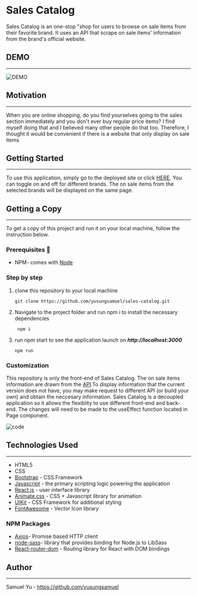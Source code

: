 # **Sales Catalog**
Sales Catalog is an one-stop "shop for users to browse on sale items from their favorite brand. It uses an API that scrape on sale items' information from the brand's official website. 

## **DEMO**
-----
![DEMO](https://p68.f3.n0.cdn.getcloudapp.com/items/BluBdWAX/Screen+Recording+2020-03-12+at+08.56.34.33+AM.gif?v=c675125ef289fc91ac3f712553d464a7 "Demo")


## **Motivation**
------
When you are online shopping, do you find yourselves going to the sales section immediately and you don't ever buy regular price items? I find myself doing that and I believed many other people do that too. Therefore, I thought it would be convenient if there is a website that only display on sale items

## **Getting Started**
-----
To use this application, simply go to the deployed site or click [HERE](https://sales-catalog.herokuapp.com/). You can toggle on and off for different brands. The on sale items from the selected brands will be displayed on the same page.

## **Getting a Copy**
-----
To get a copy of this project and run it on your local machine, follow the instruction below. 

### **Prerequisites** 📌
- NPM- comes with [Node](https://nodejs.org/en/)

### **Step by step**
1. clone this repository to your local machine

    ```git clone https://github.com/yusungsamuel/sales-catalog.git```

2. Navigate to the project folder and run npm i to install the necessary dependencies
    
    ``` npm i```

3. run npm start to see the application launch on ***http://localhost:3000***

    ```npm run```

### **Customization**
This repository is only the front-end of Sales Catalog. The on sale items information are drawn from the [API](http://enigmatic-tundra-66827.herokuapp.com/api/uniqlo).To display information that the current version does not have, you may make request to different API (or build your own) and obtain the neccesary information. Sales Catalog is a decoupled application so it allows the flexiblity to use different front-end and back-end. The changes will need to be made to the useEffect function located in Page component.

![code](https://p68.f3.n0.cdn.getcloudapp.com/items/mXuqJvm9/Image+2020-03-12+at+9.58.33+AM.png?v=1b4bdd44688ac3064c040a0af912782c
 "API request code")



## **Technologies Used**
-----
 - HTML5 
 - CSS
 - [Bootstrap](https://getbootstrap.com/) - CSS Framework 
 - [Javascript](https://www.javascript.com/) - the primary scripting logic powering the application
 - [React.js](https://reactjs.org/) - user interface library 
 - [Animate.css](https://daneden.github.io/animate.css/) - CSS + Javascript library for animation
 - [UIKit](https://getuikit.com/) - CSS Framework for additional styling
 - [FontAwesome](https://fontawesome.com/) - Vector Icon library
 
 ### **NPM Packages**
 - [Axios](https://www.npmjs.com/package/axios)- Promise based HTTP client
 - [node-sass](https://www.npmjs.com/package/node-sass)- library that provides binding for Node.js to LibSass
 - [React-router-dom](https://www.npmjs.com/package/react-router-dom) - Routing library for React with DOM bindings


 ## **Author**
 ----
 Samuel Yu - https://github.com/yusungsamuel
